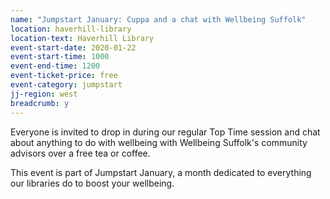 ```yaml
---
name: "Jumpstart January: Cuppa and a chat with Wellbeing Suffolk"
location: haverhill-library
location-text: Haverhill Library
event-start-date: 2020-01-22
event-start-time: 1000
event-end-time: 1200
event-ticket-price: free
event-category: jumpstart
jj-region: west
breadcrumb: y
---
```


Everyone is invited to drop in during our regular Top Time session and chat about anything to do with wellbeing with Wellbeing Suffolk's community advisors over a free tea or coffee.

This event is part of Jumpstart January, a month dedicated to everything our libraries do to boost your wellbeing.
